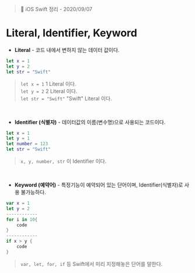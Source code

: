 
  > 📝 iOS Swift 정리 - 2020/09/07

    
  # Literal, Identifier, Keyword


 - **Literal**  - 코드 내에서 변하지 않는 데이터 값이다.
  ```swift
  let x = 1
  let y = 2 
  let str = "Swift"
  ```
 > `let x = 1`  1 Literal 이다.<br>
 > `let y = 2`  2 Literal 이다. <br>
 > `let str = "Swift"` "Swift" Literal 이다. <br>

<br>

 - **Identifier (식별자)** - 데이터값의 이름(변수명)으로 사용되는 코드이다.
  ```swift
  let x = 1
  let y = 1 
  let number = 123
  let str = "Swift"
  ``` 
  > `x, y, number, str` 이 Identifier 이다. 
  
<br>

 - **Keyword (예약어)** - 특정기능이 예약되어 있는 단어이며, Identifier(식별자)로 사용 불가능하다.

  ```swift
  var x = 1
  let y = 2
  ------------
  for i in 10{
      code
  }
  ------------
  if x > y {
      code
  }
  ```
  > `var, let, for, if` 등 Swift에서 미리 지정해놓은 단어를 말한다.
